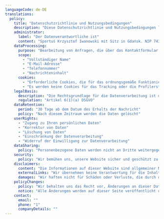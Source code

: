 ```yaml
---
languageCode: de-DE
translations:
  policy:
    title: "Datenschutzrichtlinie und Nutzungsbedingungen"
    description: "Diese Datenschutzrichtlinie und Nutzungsbedingungen legen die Regeln für die Nutzung der Sportuś-Website fest, die Sportaktivitäten für Kinder anbietet."
    administrator:
      label: "Der Datenverantwortliche ist"
      content: "Sportuś Krzysztof Iwanowski mit Sitz in Gdańsk. NIP 743200079"
    dataProcessing:
      purpose: "Bearbeitung von Anfragen, die über das Kontaktformular eingereicht wurden"
      scope:
        - "Vollständiger Name"
        - "E-Mail-Adresse"
        - "Telefonnummer"
        - "Nachrichteninhalt"
      cookies:
        - "Erforderliche Cookies, die für das ordnungsgemäße Funktionieren der Website notwendig sind"
        - "Es werden keine Cookies für das Tracking oder die Profilerstellung von Benutzern verwendet"
    legalBasis:
      description: "Die Rechtsgrundlage für die Datenverarbeitung ist die Einwilligung des Benutzers, die durch das freiwillige Einreichen des Kontaktformulars erteilt wurde"
      regulation: "Artikel 6(1)(a) DSGVO"
    dataRetention:
      period: "30 Tage ab dem Datum des Erhalts der Nachricht"
      policy: "Nach diesem Zeitraum werden die Daten gelöscht"
    userRights:
      - "Zugang zu Ihren persönlichen Daten"
      - "Korrektur von Daten"
      - "Löschung von Daten"
      - "Einschränkung der Datenverarbeitung"
      - "Widerruf der Einwilligung zur Datenverarbeitung"
    dataSharing:
      policy: "Personenbezogene Daten werden nicht an Dritte weitergegeben, es sei denn, dies ist gesetzlich vorgeschrieben oder für die Funktion der Website erforderlich"
    security:
      policy: "Wir bemühen uns, unsere Website sicher und geschützt zu halten, können jedoch keine vollständige Sicherheit oder ununterbrochenen Zugang garantieren"
    disclaimers:
      content: "Die Informationen auf dieser Website sind allgemeiner Natur und dienen nur zu Informationszwecken. Wir übernehmen keine Verantwortung für deren Richtigkeit, Aktualität oder Vollständigkeit"
      externalLinks: "Wir übernehmen keine Verantwortung für die Inhalte externer Websites, die von dieser Seite aus verlinkt sind"
      damages: "Wir haften nicht für Schäden oder Verluste, die durch die Nutzung dieser Website entstehen"
    policyChanges:
      policy: "Wir behalten uns das Recht vor, Änderungen an dieser Datenschutzrichtlinie und den Nutzungsbedingungen vorzunehmen"
      notice: "Alle Änderungen werden auf dieser Seite veröffentlicht und treten mit der Veröffentlichung in Kraft"
    contact:
      email: ""
      phone: "1"
      companyDetails: ""
---
```

